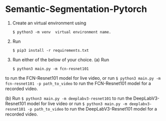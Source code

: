 # Semantic-Segmentation-Pytorch
1.  Create an virtual environment using
	```
	$ python3 -m venv  virtual environment name.
	```
2.  Run 
	```
	$ pip3 install -r requirements.txt
	```
3.  Run either of the below of your choice.
(a)  Run
	```
	$ python3 main.py -m fcn-resnet101
	```
to run the FCN-Resnet101 model for live video, 
or run
     	```
     	$ python3 main.py -m fcn-resnet101 -p path_to_video
	```
to run the FCN-Resnet101 model for a recorded video.

(b)  Run
	```
	$ python3 main.py -m deeplabv3-resnet101
	```
to run the DeepLabV3-Resnet101 model for live video
or run
	```
     	$ python3 main.py -m deeplabv3-resnet101 -p path_to_video
	```
to run the DeepLabV3-Resnet101 model for a recorded video.
